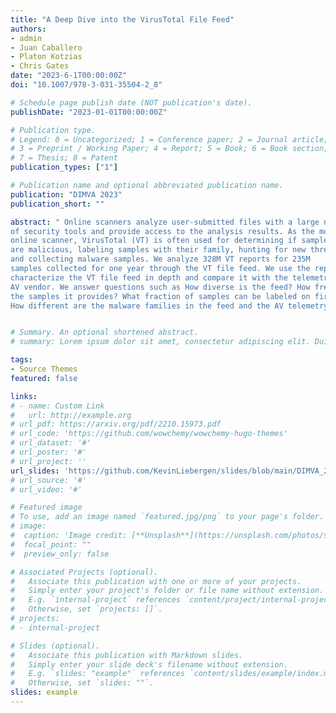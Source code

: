 ```yaml
---
title: "A Deep Dive into the VirusTotal File Feed"
authors:
- admin
- Juan Caballero
- Platon Kotzias
- Chris Gates
date: "2023-6-1T00:00:00Z"
doi: "10.1007/978-3-031-35504-2_8"

# Schedule page publish date (NOT publication's date).
publishDate: "2023-01-01T00:00:00Z"

# Publication type.
# Legend: 0 = Uncategorized; 1 = Conference paper; 2 = Journal article;
# 3 = Preprint / Working Paper; 4 = Report; 5 = Book; 6 = Book section;
# 7 = Thesis; 8 = Patent
publication_types: ["1"]

# Publication name and optional abbreviated publication name.
publication: "DIMVA 2023"
publication_short: ""

abstract: " Online scanners analyze user-submitted files with a large number
of security tools and provide access to the analysis results. As the most popular
online scanner, VirusTotal (VT) is often used for determining if samples
are malicious, labeling samples with their family, hunting for new threats,
and collecting malware samples. We analyze 328M VT reports for 235M
samples collected for one year through the VT file feed. We use the reports to
characterize the VT file feed in depth and compare it with the telemetry of an
AV vendor. We answer questions such as How diverse is the feed? How fresh are
the samples it provides? What fraction of samples can be labeled on first sight?
How different are the malware families in the feed and the AV telemetry?"


# Summary. An optional shortened abstract.
# summary: Lorem ipsum dolor sit amet, consectetur adipiscing elit. Duis posuere tellus ac convallis placerat. Proin tincidunt magna sed ex sollicitudin condimentum.

tags:
- Source Themes
featured: false

links:
# - name: Custom Link
#   url: http://example.org
# url_pdf: https://arxiv.org/pdf/2210.15973.pdf
# url_code: 'https://github.com/wowchemy/wowchemy-hugo-themes'
# url_dataset: '#'
# url_poster: '#'
# url_project: ''
url_slides: 'https://github.com/KevinLiebergen/slides/blob/main/DIMVA_2023.pdf'
# url_source: '#'
# url_video: '#'

# Featured image
# To use, add an image named `featured.jpg/png` to your page's folder. 
# image:
#  caption: 'Image credit: [**Unsplash**](https://unsplash.com/photos/s9CC2SKySJM)'
#  focal_point: ""
#  preview_only: false

# Associated Projects (optional).
#   Associate this publication with one or more of your projects.
#   Simply enter your project's folder or file name without extension.
#   E.g. `internal-project` references `content/project/internal-project/index.md`.
#   Otherwise, set `projects: []`.
# projects:
# - internal-project

# Slides (optional).
#   Associate this publication with Markdown slides.
#   Simply enter your slide deck's filename without extension.
#   E.g. `slides: "example"` references `content/slides/example/index.md`.
#   Otherwise, set `slides: ""`.
slides: example
---
```


<!--
{{% callout note %}}
Create your slides in Markdown - click the *Slides* button to check out the example.
{{% /callout %}}
-->

<!--
 Supplementary notes can be added here, including [code, math, and images](https://wowchemy.com/docs/writing-markdown-latex/).
-->

